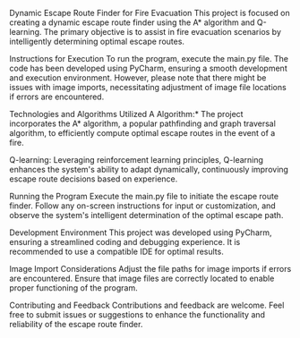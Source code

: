 Dynamic Escape Route Finder for Fire Evacuation
This project is focused on creating a dynamic escape route finder using the A* algorithm and Q-learning. 
The primary objective is to assist in fire evacuation scenarios by intelligently determining optimal escape routes.

Instructions for Execution
To run the program, execute the main.py file. The code has been developed using PyCharm, ensuring a smooth development and execution environment. However, please note that there might be issues with image imports, necessitating adjustment of image file locations if errors are encountered.

Technologies and Algorithms Utilized
A Algorithm:* The project incorporates the A* algorithm, a popular pathfinding and graph traversal algorithm, to efficiently compute optimal escape routes in the event of a fire.

Q-learning: Leveraging reinforcement learning principles, Q-learning enhances the system's ability to adapt dynamically, continuously improving escape route decisions based on experience.

Running the Program
Execute the main.py file to initiate the escape route finder. Follow any on-screen instructions for input or customization, and observe the system's intelligent determination of the optimal escape path.

Development Environment
This project was developed using PyCharm, ensuring a streamlined coding and debugging experience. It is recommended to use a compatible IDE for optimal results.

Image Import Considerations
Adjust the file paths for image imports if errors are encountered. Ensure that image files are correctly located to enable proper functioning of the program.

Contributing and Feedback
Contributions and feedback are welcome. Feel free to submit issues or suggestions to enhance the functionality and reliability of the escape route finder.
